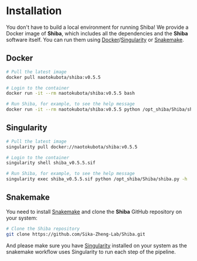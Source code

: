 # Installation

You don't have to build a local environment for running Shiba! We provide a Docker image of **Shiba**, which includes all the dependencies and the **Shiba** software itself. You can run them using [Docker](https://docs.docker.com/get-docker/)/[Singularity](https://sylabs.io/guides/3.7/user-guide/quick_start.html) or [Snakemake](https://snakemake.readthedocs.io/en/stable/).

## Docker

``` bash
# Pull the latest image
docker pull naotokubota/shiba:v0.5.5

# Login to the container
docker run -it --rm naotokubota/shiba:v0.5.5 bash

# Run Shiba, for example, to see the help message
docker run -it --rm naotokubota/shiba:v0.5.5 python /opt_shiba/Shiba/shiba.py -h
```

## Singularity

``` bash
# Pull the latest image
singularity pull docker://naotokubota/shiba:v0.5.5

# Login to the container
singularity shell shiba_v0.5.5.sif

# Run Shiba, for example, to see the help message
singularity exec shiba_v0.5.5.sif python /opt_shiba/Shiba/shiba.py -h
```

## Snakemake

You need to install [Snakemake](https://snakemake.readthedocs.io/en/stable/) and clone the **Shiba** GitHub repository on your system:

``` bash
# Clone the Shiba repository
git clone https://github.com/Sika-Zheng-Lab/Shiba.git
```

And please make sure you have [Singularity](https://sylabs.io/guides/3.7/user-guide/quick_start.html) installed on your system as the snakemake workflow uses Singularity to run each step of the pipeline.
